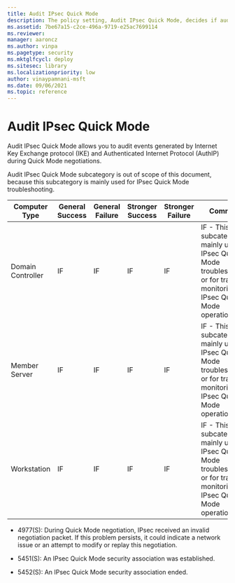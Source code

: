 ```yaml
---
title: Audit IPsec Quick Mode 
description: The policy setting, Audit IPsec Quick Mode, decides if audit events are generated for the results of the IKE protocol and AuthIP during Quick Mode negotiations.
ms.assetid: 7be67a15-c2ce-496a-9719-e25ac7699114
ms.reviewer: 
manager: aaroncz
ms.author: vinpa
ms.pagetype: security
ms.mktglfcycl: deploy
ms.sitesec: library
ms.localizationpriority: low
author: vinaypamnani-msft
ms.date: 09/06/2021
ms.topic: reference
---
```


# Audit IPsec Quick Mode


Audit IPsec Quick Mode allows you to audit events generated by Internet Key Exchange protocol (IKE) and Authenticated Internet Protocol (AuthIP) during Quick Mode negotiations.

Audit IPsec Quick Mode subcategory is out of scope of this document, because this subcategory is mainly used for IPsec Quick Mode troubleshooting.

| Computer Type     | General Success | General Failure | Stronger Success | Stronger Failure | Comments |
|-------------------|-----------------|-----------------|------------------|------------------|----------|
| Domain Controller | IF              | IF              | IF               | IF               | IF - This subcategory is mainly used for IPsec Quick Mode troubleshooting, or for tracing or monitoring IPsec Quick Mode operations. |
| Member Server     | IF              | IF              | IF               | IF               | IF - This subcategory is mainly used for IPsec Quick Mode troubleshooting, or for tracing or monitoring IPsec Quick Mode operations. |
| Workstation       | IF              | IF              | IF               | IF               | IF - This subcategory is mainly used for IPsec Quick Mode troubleshooting, or for tracing or monitoring IPsec Quick Mode operations. |

- 4977(S): During Quick Mode negotiation, IPsec received an invalid negotiation packet. If this problem persists, it could indicate a network issue or an attempt to modify or replay this negotiation.

- 5451(S): An IPsec Quick Mode security association was established.

- 5452(S): An IPsec Quick Mode security association ended.
